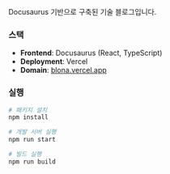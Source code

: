 Docusaurus 기반으로 구축된 기술 블로그입니다.

### 스택
- **Frontend**: Docusaurus (React, TypeScript)
- **Deployment**: Vercel
- **Domain**: [blona.vercel.app](https://blona.vercel.app)

### 실행 
```bash
# 패키지 설치
npm install

# 개발 서버 실행
npm run start

# 빌드 실행
npm run build
```
